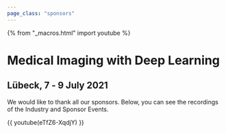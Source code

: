 ```yaml
---
page_class: "sponsors"
---
```


{% from "_macros.html" import youtube %}

<h1 class="midl">Medical&nbsp;Imaging with Deep&nbsp;Learning</h1>
<h2 class="midl">Lübeck, 7 ‑ 9 July 2021</h2>

We would like to thank all our sponsors. Below, you can see the recordings of the Industry and Sponsor Events.

{{ youtube(eTfZ6-XqdjY) }}
